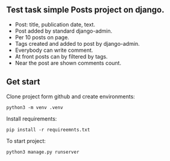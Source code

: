 ## Test task simple Posts project on django.
- Post: title, publication date, text.
- Post added by standard django-admin. 
- Per 10 posts on page.
- Tags created and added to post by django-admin.
- Everybody can write comment.
- At front posts can by filtered by tags.
- Near the post are shown comments count.
## Get start
Clone project form github and create environments: 
```commandline
python3 -m venv .venv
```
Install requirements:
```commandline
pip install -r requireemnts.txt
```
To start project:
```commandline
python3 manage.py runserver
```
